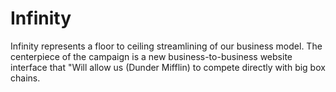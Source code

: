 # Infinity
Infinity represents a floor to ceiling streamlining of our business model. The centerpiece of the campaign is a new business-to-business website interface that "Will allow us (Dunder Mifflin) to compete directly with big box chains.
